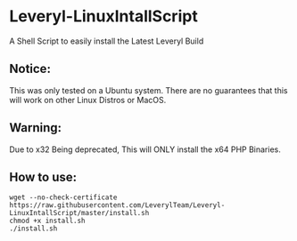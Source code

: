# Leveryl-LinuxIntallScript
A Shell Script to easily install the Latest Leveryl Build

## Notice:
This was only tested on a Ubuntu system. There are no guarantees that this will work on other Linux Distros or MacOS.

## Warning:
Due to x32 Being deprecated,
This will ONLY install the x64 PHP Binaries.

## How to use:
```
wget --no-check-certificate https://raw.githubusercontent.com/LeverylTeam/Leveryl-LinuxIntallScript/master/install.sh
chmod +x install.sh
./install.sh
```